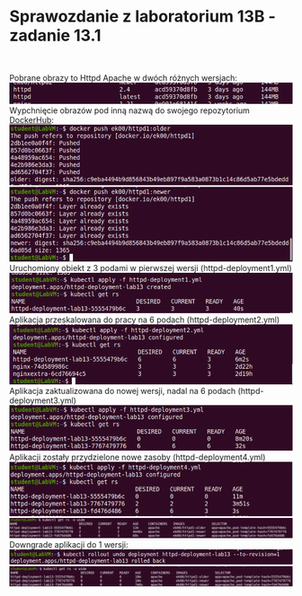 <p>
 <h1>Sprawozdanie z laboratorium 13B - zadanie 13.1</h1><br>
 
 Pobrane obrazy to Httpd Apache w dwóch różnych wersjach:
 <img src="img/1.png" /><br>
 Wypchnięcie obrazów pod inną nazwą do swojego repozytorium [DockerHub](https://hub.docker.com/r/ek00/httpd1/tags):
  <img src="img/2.png" />
  <img src="img/3.png" /><br>
  Uruchomiony obiekt z 3 podami w pierwszej wersji (httpd-deployment1.yml)<br>
    <img src="img/4.png" /><br>
  Aplikacja przeskalowana do pracy na 6 podach (httpd-deployment2.yml)<br>
  <img src="img/6.png" /><br>
  Aplikacja zaktualizowana do nowej wersji, nadal na 6 podach (httpd-deployment3.yml)<br>
    <img src="img/7.png" /><br>
  Aplikacji zostały przydzielone nowe zasoby (httpd-deployment4.yml)<br>
   <img src="img/8.png" /><br>
   <img src="img/9.png" /><br>
   Downgrade aplikacji do 1 wersji:<br>
   <img src="img/10.png" /><br>
   <img src="img/11.png" /><br>


</p>

